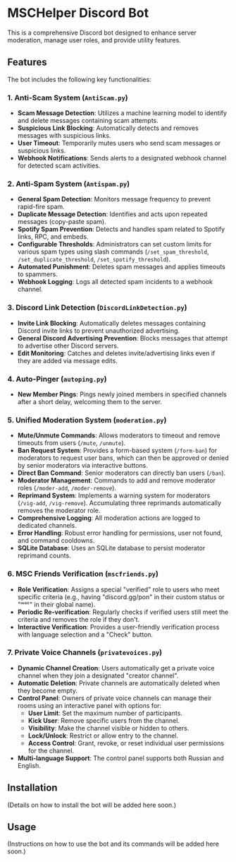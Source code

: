 # MSCHelper Discord Bot

This is a comprehensive Discord bot designed to enhance server moderation, manage user roles, and provide utility features.

## Features

The bot includes the following key functionalities:

### 1. Anti-Scam System (`AntiScam.py`)
- **Scam Message Detection**: Utilizes a machine learning model to identify and delete messages containing scam attempts.
- **Suspicious Link Blocking**: Automatically detects and removes messages with suspicious links.
- **User Timeout**: Temporarily mutes users who send scam messages or suspicious links.
- **Webhook Notifications**: Sends alerts to a designated webhook channel for detected scam activities.

### 2. Anti-Spam System (`Antispam.py`)
- **General Spam Detection**: Monitors message frequency to prevent rapid-fire spam.
- **Duplicate Message Detection**: Identifies and acts upon repeated messages (copy-paste spam).
- **Spotify Spam Prevention**: Detects and handles spam related to Spotify links, RPC, and embeds.
- **Configurable Thresholds**: Administrators can set custom limits for various spam types using slash commands (`/set_spam_threshold`, `/set_duplicate_threshold`, `/set_spotify_threshold`).
- **Automated Punishment**: Deletes spam messages and applies timeouts to spammers.
- **Webhook Logging**: Logs all detected spam incidents to a webhook channel.

### 3. Discord Link Detection (`DiscordLinkDetection.py`)
- **Invite Link Blocking**: Automatically deletes messages containing Discord invite links to prevent unauthorized advertising.
- **General Discord Advertising Prevention**: Blocks messages that attempt to advertise other Discord servers.
- **Edit Monitoring**: Catches and deletes invite/advertising links even if they are added via message edits.

### 4. Auto-Pinger (`autoping.py`)
- **New Member Pings**: Pings newly joined members in specified channels after a short delay, welcoming them to the server.

### 5. Unified Moderation System (`moderation.py`)
- **Mute/Unmute Commands**: Allows moderators to timeout and remove timeouts from users (`/mute`, `/unmute`).
- **Ban Request System**: Provides a form-based system (`/form-ban`) for moderators to request user bans, which can then be approved or denied by senior moderators via interactive buttons.
- **Direct Ban Command**: Senior moderators can directly ban users (`/ban`).
- **Moderator Management**: Commands to add and remove moderator roles (`/moder-add`, `/moder-remove`).
- **Reprimand System**: Implements a warning system for moderators (`/vig-add`, `/vig-remove`). Accumulating three reprimands automatically removes the moderator role.
- **Comprehensive Logging**: All moderation actions are logged to dedicated channels.
- **Error Handling**: Robust error handling for permissions, user not found, and command cooldowns.
- **SQLite Database**: Uses an SQLite database to persist moderator reprimand counts.

### 6. MSC Friends Verification (`mscfriends.py`)
- **Role Verification**: Assigns a special "verified" role to users who meet specific criteria (e.g., having "discord.gg/pon" in their custom status or "ᵐˢᶜ" in their global name).
- **Periodic Re-verification**: Regularly checks if verified users still meet the criteria and removes the role if they don't.
- **Interactive Verification**: Provides a user-friendly verification process with language selection and a "Check" button.

### 7. Private Voice Channels (`privatevoices.py`)
- **Dynamic Channel Creation**: Users automatically get a private voice channel when they join a designated "creator channel".
- **Automatic Deletion**: Private channels are automatically deleted when they become empty.
- **Control Panel**: Owners of private voice channels can manage their rooms using an interactive panel with options for:
    - **User Limit**: Set the maximum number of participants.
    - **Kick User**: Remove specific users from the channel.
    - **Visibility**: Make the channel visible or hidden to others.
    - **Lock/Unlock**: Restrict or allow entry to the channel.
    - **Access Control**: Grant, revoke, or reset individual user permissions for the channel.
- **Multi-language Support**: The control panel supports both Russian and English.

## Installation

(Details on how to install the bot will be added here soon.)

## Usage

(Instructions on how to use the bot and its commands will be added here soon.)
